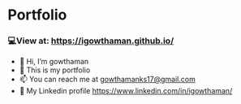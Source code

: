 # Portfolio
### 💻View at: https://igowthaman.github.io/
- 👋 Hi, I’m gowthaman
- 👀 This is my portfolio
- 📫 You can reach me at gowthamanks17@gmail.com
- 🔗 My Linkedin profile https://www.linkedin.com/in/igowthaman/
